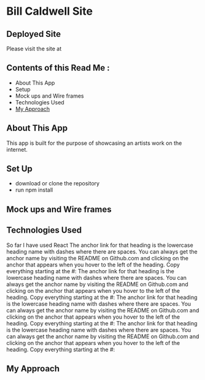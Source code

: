 # Bill Caldwell Site

## Deployed Site

Please visit the site at

## Contents of this Read Me :

- About This App
- Setup
- Mock ups and Wire frames
- Technologies Used
- [My Approach](##My-Approach)

## About This App

This app is built for the purpose of showcasing an artists work on the internet.

## Set Up

- download or clone the repository
- run npm install

## Mock ups and Wire frames

## Technologies Used

So far I have used React
The anchor link for that heading is the lowercase heading name with dashes where there are spaces. You can always get the anchor name by visiting the README on Github.com and clicking on the anchor that appears when you hover to the left of the heading. Copy everything starting at the #:
The anchor link for that heading is the lowercase heading name with dashes where there are spaces. You can always get the anchor name by visiting the README on Github.com and clicking on the anchor that appears when you hover to the left of the heading. Copy everything starting at the #:
The anchor link for that heading is the lowercase heading name with dashes where there are spaces. You can always get the anchor name by visiting the README on Github.com and clicking on the anchor that appears when you hover to the left of the heading. Copy everything starting at the #:
The anchor link for that heading is the lowercase heading name with dashes where there are spaces. You can always get the anchor name by visiting the README on Github.com and clicking on the anchor that appears when you hover to the left of the heading. Copy everything starting at the #:

## My Approach
